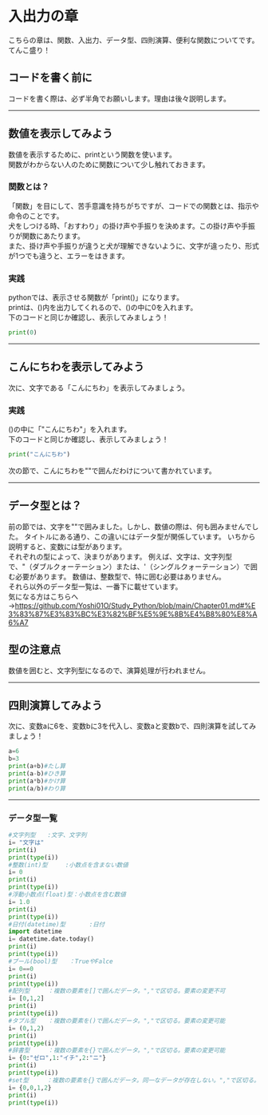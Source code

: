 # 入出力の章
こちらの章は、関数、入出力、データ型、四則演算、便利な関数についてです。てんこ盛り！
## コードを書く前に
コードを書く際は、必ず半角でお願いします。理由は後々説明します。

---

## 数値を表示してみよう
数値を表示するために、printという関数を使います。<br>
関数がわからない人のために関数について少し触れておきます。
### 関数とは？
「関数」を目にして、苦手意識を持ちがちですが、コードでの関数とは、指示や命令のことです。<br>
犬をしつける時、「おすわり」の掛け声や手振りを決めます。この掛け声や手振りが関数にあたります。<br>
また、掛け声や手振りが違うと犬が理解できないように、文字が違ったり、形式が1つでも違うと、エラーをはきます。<br>
### 実践
pythonでは、表示させる関数が「print()」になります。<br>
printは、()内を出力してくれるので、()の中に0を入れます。<br>
下のコードと同じか確認し、表示してみましょう！
```Python
print(0)
```
---

## こんにちわを表示してみよう
次に、文字である「こんにちわ」を表示してみましょう。
### 実践
()の中に「"こんにちわ"」を入れます。<br>
下のコードと同じか確認し、表示してみましょう！
```Python
print("こんにちわ")
```
次の節で、こんにちわを""で囲んだわけについて書かれています。

---

## データ型とは？
前の節では、文字を""で囲みました。しかし、数値の際は、何も囲みませんでした。
タイトルにある通り、この違いにはデータ型が関係しています。
いちから説明すると、変数には型があります。<br>
それぞれの型によって、決まりがあります。
例えば、文字は、文字列型で、"（ダブルクォーテーション）または、'（シングルクォーテーション）で囲む必要があります。
数値は、整数型で、特に囲む必要はありません。<br>
それら以外のデータ型一覧は、一番下に載せています。<br>
気になる方はこちらへ→https://github.com/Yoshi01O/Study_Python/blob/main/Chapter01.md#%E3%83%87%E3%83%BC%E3%82%BF%E5%9E%8B%E4%B8%80%E8%A6%A7<br>
## 型の注意点
数値を囲むと、文字列型になるので、演算処理が行われません。<br>


---

## 四則演算してみよう
次に、変数aに6を、変数bに3を代入し、変数aと変数bで、四則演算を試してみましょう！
```Python
a=6
b=3
print(a+b)#たし算
print(a-b)#ひき算
print(a*b)#かけ算
print(a/b)#わり算
```
---


### データ型一覧
```Python
#文字列型　　:文字、文字列
i= "文字は"
print(i)
print(type(i))          
#整数(int)型　　　:小数点を含まない数値
i= 0
print(i)
print(type(i))          
#浮動小数点(float)型：小数点を含む数値
i= 1.0
print(i)
print(type(i))          
#日付(datetime)型　　　　:日付
import datetime
i= datetime.date.today()
print(i)
print(type(i))
#ブール(bool)型　　：TrueやFalce
i= 0==0 
print(i)
print(type(i))
#配列型　　　：複数の要素を[]で囲んだデータ。","で区切る。要素の変更不可
i= [0,1,2]
print(i)
print(type(i))
#タプル型　　：複数の要素を()で囲んだデータ。","で区切る。要素の変更可能
i= (0,1,2)
print(i)
print(type(i))
#辞書型　　　：複数の要素を{}で囲んだデータ。","で区切る。要素の変更可能
i= {0:"ゼロ",1:"イチ",2:"ニ"}
print(i)
print(type(i))
#set型　　　：複数の要素を{}で囲んだデータ。同一なデータが存在しない。","で区切る。
i= {0,0,1,2}
print(i)
print(type(i))

```
